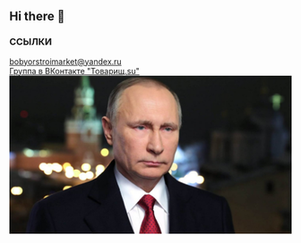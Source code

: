 ## Hi there 👋
### ССЫЛКИ
<a href="mailto:bobyorstroimarket@yandex.ru">bobyorstroimarket@yandex.ru</a>
<br>
<a href="https://vk.com/club198438193" style="color$ #ff0000;">Группа в ВКонтакте "Товарищ.su"</a>
<br>
<img src="putin_53224700.jpg">

